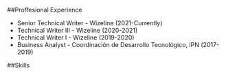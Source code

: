 ##Proffesional Experience
- Senior Technical Writer - Wizeline (2021-Currently)
- Technical Writer III - Wizeline (2020-2021)
- Technical Writer I - Wizeline (2019-2020)
- Business Analyst - Coordinación de Desarrollo Tecnológico, IPN (2017-2019)

##Skills